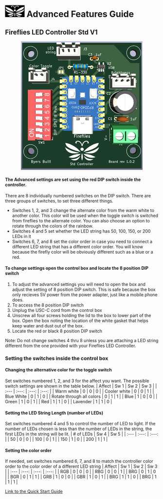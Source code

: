 # <img src="../assets/Firefly_basic_logo.png" width="64">  Advanced Features Guide
## Fireflies LED Controller Std V1
<p align="center">
<img src="../assets/Fireflies_std_v1_0_2.png" width="400">
</p>

#### The Advanced settings are set using the red DIP switch inside the controller.
There are 8 individually numbered switches on the DIP switch.  There are three groups of switches, to set three different things.
  * Switches 1, 2, and 3 change the alternate color from the warm white to another color.  This color will be used when the toggle switch is switched from fireflies to the alternate color.  You can also choose an option to rotate through the colors of the rainbow.
  * Switches 4 and 5 set whether the LED string has 50, 100, 150, or 200 LEDs in it
  * Switches 6, 7, and 8 set the color order in case you need to connect a different LED string that has a different color order.  You will know because the firefly color will be obviously different such as a blue or a red.

#### To change settings open the control box and locate the 8 position DIP switch
1. To adjust the advanced settings you will need to open the box and adjust the setting of 8 position DIP switch. This is safe because the box only recieves 5V power from the power adapter, just like a mobile phone does.
2. To access the 8 position DIP switch
  1. Unplug the USC-C cord from the control box
  2. Unscrew all four screws holding the lid to the box to lower part of the box.  Open the box noting the location of the white gasket that helps keep water and dust out of the box.
  3. Locate the red or black 8 position DIP switch

Note: Do not change switches 4 thru 8 unless you are attaching a LED string different from the one provided with your Fireflies LED Controller.
 
### Setting the switches inside the control box
#### Changing the alternative color for the toggle switch
Set switches numbered 1, 2, and 3 for the affect you want.  The possible switch settings are shown in the table below.
| Affect | Sw 1  |  Sw 2 | Sw 3 |
| :--- | :---: | :---: | :---: |
| Warm white | 0 | 0 | 0 |
| Cooler white | 0 | 0 | 1 |
| Blue White | 0 | 1 | 0 |
| Rotate through all colors | 0 | 1 | 1 |
| Blue | 1 | 0 | 0 |
| Green | 1 | 0 | 1 |
| Red | 1 | 1 | 0 |
| Lavender | 1 | 1 | 0 |

#### Setting the LED String Length (number of LEDs)
Set switches numbered 4 and 5 to control the number of LED to light.  If the number of LEDs chosen is less than the number of LEDs in the string, the first LEDs in the string will be lit.
| # of LEDs | Sw 4  |  Sw 5 | 
| :--- | :---: | :---: |
| 50 | 0 | 0 |
| 100 | 0 | 1 |
| 150 | 1 | 0 |
| 200 | 1 | 1 |

#### Setting the color order
If needed, set switches numbered 6, 7, and 8 to match the controller color order to the color order of a different LED string
| Affect | Sw 1  |  Sw 2 | Sw 3 |
| :--- | :---: | :---: | :---: |
| RGB | 0 | 0 | 0 |
| RBG | 0 | 0 | 1 |
| BRG | 0 | 1 | 0 |
| BGR | 0 | 1 | 1 |
| GRB | 1 | 0 | 0 |
| GBR | 1 | 0 | 1 |
| BRG | 1 | 1 | 0 |
| BRG | 1 | 1 | 1 |

[Link to the Quick Start Guide](./Fireflies_controller_std_v1.md)
